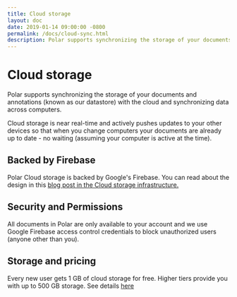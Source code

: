 ```yaml
---
title: Cloud storage
layout: doc
date: 2019-01-14 09:00:00 -0800
permalink: /docs/cloud-sync.html
description: Polar supports synchronizing the storage of your documents and annotations with the cloud 
---
```


# Cloud storage

Polar supports synchronizing the storage of your documents and annotations
(known as our datastore) with the cloud and synchronizing data across computers.

Cloud storage is near real-time and actively pushes updates to your other devices
so that when you change computers your documents are already up to date - no 
waiting (assuming your computer is active at the time). 

## Backed by Firebase

Polar Cloud storage is backed by Google's Firebase.  You can read about the design
in this <a href="https://getpolarized.io/2019/01/03/building-cloud-sync-on-google-firebase.html">blog 
post in the Cloud storage infrastructure.</a>

## Security and Permissions

All documents in Polar are only available to your account and we use Google
Firebase access control credentials to block unauthorized users (anyone other
than you).

## Storage and pricing

Every new user gets 1 GB of cloud storage for free. Higher tiers provide you with up to 500 GB storage. See details <a href="https://getpolarized.io/pricing">here</a> 


